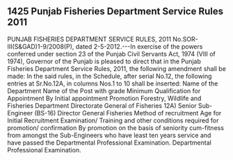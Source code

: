 ## 1425 Punjab Fisheries Department Service Rules 2011
 
PUNJAB FISHERIES DEPARTMENT
SERVICE RULES, 2011
No.SOR-III(S&GAD)1-9/2008(P), dated 2-5-2012.---In exercise of the powers conferred under section 23 of the Punjab Civil Servants Act, 1974 (VIII of 1974), Governor of the Punjab is pleased to direct that in the Punjab Fisheries Department Service Rules, 2011, the following amendment shall be made:
In the said rules, in the Schedule, after serial No.12, the following entries at Sr.No.12A, in columns Nos.1 to 10 shall be inserted:
Name of the Department
Name of the Post with grade
Minimum Qualification for Appointment By
Initial appointment
Promotion
Forestry, Wildlife and Fisheries Department
Directorate General of Fisheries
12A) Senior Sub-Engineer (BS-16)
Director General Fisheries
Method of recruitment
Age for Initial Recruitment
Examination/ Training and other conditions required for promotion/ confirmation
By promotion on the basis of seniority cum-fitness from amongst the Sub-Engineers who have least ten years service and have passed the Departmental Professional Examination.
Departmental Professional Examination.

